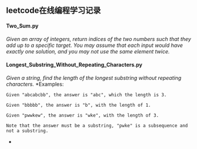 ## leetcode在线编程学习记录

#### Two_Sum.py
*Given an array of integers, return indices of the two numbers such that they add up to a specific target.*
*You may assume that each input would have exactly one solution, and you may not use the same element twice.*

#### Longest_Substring_Without_Repeating_Characters.py
*Given a string, find the length of the longest substring without repeating characters.*
*Examples:

    Given "abcabcbb", the answer is "abc", which the length is 3.

    Given "bbbbb", the answer is "b", with the length of 1.

    Given "pwwkew", the answer is "wke", with the length of 3. 
    
    Note that the answer must be a substring, "pwke" is a subsequence and not a substring.
*  
